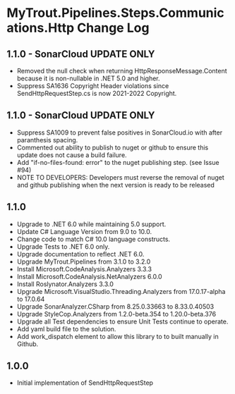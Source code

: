 # MyTrout.Pipelines.Steps.Communications.Http Change Log

## 1.1.0 - SonarCloud UPDATE ONLY
 - Removed the null check when returning HttpResponseMessage.Content because it is non-nullable in .NET 5.0 and higher.
 - Suppress SA1636 Copyright Header violations since SendHttpRequestStep.cs is now 2021-2022 Copyright.

## 1.1.0 - SonarCloud UPDATE ONLY
 - Suppress SA1009 to prevent false positives in SonarCloud.io with after paranthesis spacing.
 - Commented out ability to publish to nuget or github to ensure this update does not cause a build failure.
 - Add "if-no-files-found: error" to the nuget publishing step. (see Issue #94)
 - NOTE TO DEVELOPERS: Developers must reverse the removal of nuget and github publishing when the next version is ready to be released

## 1.1.0
 - Upgrade to .NET 6.0 while maintaining 5.0 support.
 - Update C# Language Version from 9.0 to 10.0.
 - Change code to match C# 10.0 language constructs.
 - Upgrade Tests to .NET 6.0 only.
 - Upgrade documentation to reflect .NET 6.0.
 - Upgrade MyTrout.Pipelines from 3.1.0 to 3.2.0
 - Install Microsoft.CodeAnalysis.Analyzers 3.3.3
 - Install Microsoft.CodeAnalysis.NetAnalyzers 6.0.0
 - Install Roslynator.Analyzers 3.3.0
 - Upgrade Microsoft.VisualStudio.Threading.Analyzers from 17.0.17-alpha to 17.0.64
 - Upgrade SonarAnalyzer.CSharp from 8.25.0.33663 to 8.33.0.40503
 - Upgrade StyleCop.Analyzers from 1.2.0-beta.354 to 1.20.0-beta.376
 - Upgrade all Test dependencies to ensure Unit Tests continue to operate.
 - Add yaml build file to the solution.
 - Add work_dispatch element to allow this library to to built manually in Github.

## 1.0.0
- Initial implementation of SendHttpRequestStep
